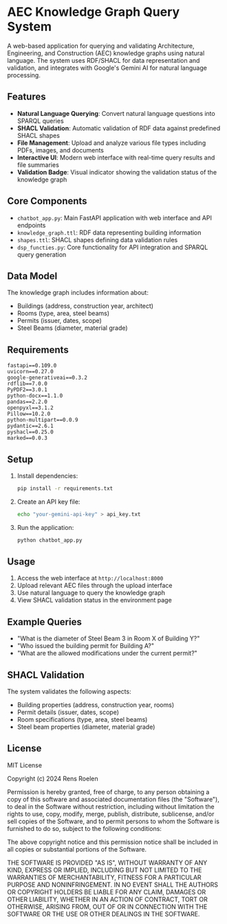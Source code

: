 # AEC Knowledge Graph Query System

A web-based application for querying and validating Architecture, Engineering, and Construction (AEC) knowledge graphs using natural language. The system uses RDF/SHACL for data representation and validation, and integrates with Google's Gemini AI for natural language processing.

## Features

- **Natural Language Querying**: Convert natural language questions into SPARQL queries
- **SHACL Validation**: Automatic validation of RDF data against predefined SHACL shapes
- **File Management**: Upload and analyze various file types including PDFs, images, and documents
- **Interactive UI**: Modern web interface with real-time query results and file summaries
- **Validation Badge**: Visual indicator showing the validation status of the knowledge graph

## Core Components

- `chatbot_app.py`: Main FastAPI application with web interface and API endpoints
- `knowledge_graph.ttl`: RDF data representing building information
- `shapes.ttl`: SHACL shapes defining data validation rules
- `dsp_functies.py`: Core functionality for API integration and SPARQL query generation

## Data Model

The knowledge graph includes information about:
- Buildings (address, construction year, architect)
- Rooms (type, area, steel beams)
- Permits (issuer, dates, scope)
- Steel Beams (diameter, material grade)

## Requirements

```
fastapi==0.109.0
uvicorn==0.27.0
google-generativeai==0.3.2
rdflib==7.0.0
PyPDF2==3.0.1
python-docx==1.1.0
pandas==2.2.0
openpyxl==3.1.2
Pillow==10.2.0
python-multipart==0.0.9
pydantic==2.6.1
pyshacl==0.25.0
marked==0.0.3
```

## Setup

1. Install dependencies:
   ```bash
   pip install -r requirements.txt
   ```

2. Create an API key file:
   ```bash
   echo "your-gemini-api-key" > api_key.txt
   ```

3. Run the application:
   ```bash
   python chatbot_app.py
   ```

## Usage

1. Access the web interface at `http://localhost:8000`
2. Upload relevant AEC files through the upload interface
3. Use natural language to query the knowledge graph
4. View SHACL validation status in the environment page

## Example Queries

- "What is the diameter of Steel Beam 3 in Room X of Building Y?"
- "Who issued the building permit for Building A?"
- "What are the allowed modifications under the current permit?"

## SHACL Validation

The system validates the following aspects:
- Building properties (address, construction year, rooms)
- Permit details (issuer, dates, scope)
- Room specifications (type, area, steel beams)
- Steel beam properties (diameter, material grade)

## License

MIT License

Copyright (c) 2024 Rens Roelen

Permission is hereby granted, free of charge, to any person obtaining a copy
of this software and associated documentation files (the "Software"), to deal
in the Software without restriction, including without limitation the rights
to use, copy, modify, merge, publish, distribute, sublicense, and/or sell
copies of the Software, and to permit persons to whom the Software is
furnished to do so, subject to the following conditions:

The above copyright notice and this permission notice shall be included in all
copies or substantial portions of the Software.

THE SOFTWARE IS PROVIDED "AS IS", WITHOUT WARRANTY OF ANY KIND, EXPRESS OR
IMPLIED, INCLUDING BUT NOT LIMITED TO THE WARRANTIES OF MERCHANTABILITY,
FITNESS FOR A PARTICULAR PURPOSE AND NONINFRINGEMENT. IN NO EVENT SHALL THE
AUTHORS OR COPYRIGHT HOLDERS BE LIABLE FOR ANY CLAIM, DAMAGES OR OTHER
LIABILITY, WHETHER IN AN ACTION OF CONTRACT, TORT OR OTHERWISE, ARISING FROM,
OUT OF OR IN CONNECTION WITH THE SOFTWARE OR THE USE OR OTHER DEALINGS IN THE
SOFTWARE. 
